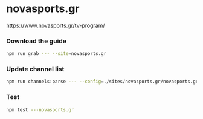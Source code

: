 # novasports.gr

https://www.novasports.gr/tv-program/

### Download the guide

```sh
npm run grab --- --site=novasports.gr
```

### Update channel list

```sh
npm run channels:parse --- --config=./sites/novasports.gr/novasports.gr.config.js --output=./sites/novasports.gr/novasports.gr.channels.xml
```

### Test

```sh
npm test ---novasports.gr
```
